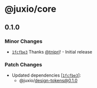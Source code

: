 # @juxio/core

## 0.1.0

### Minor Changes

- [`1fcfbe3`](https://github.com/Drimz-io/toolkit/commit/1fcfbe3e7867baf74f5fac5e9a324b88fd8447c8) Thanks [@tnipri](https://github.com/tnipri)! - Initial release

### Patch Changes

- Updated dependencies [[`1fcfbe3`](https://github.com/Drimz-io/toolkit/commit/1fcfbe3e7867baf74f5fac5e9a324b88fd8447c8)]:
  - @juxio/design-tokens@0.1.0
